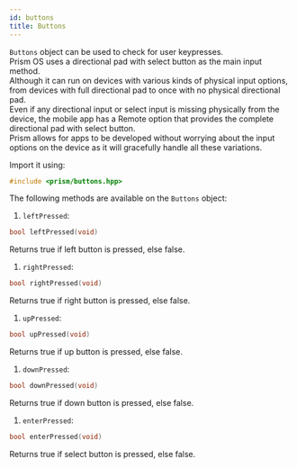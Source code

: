 ```yaml
---
id: buttons
title: Buttons
---
```


`Buttons` object can be used to check for user keypresses.  
Prism OS uses a directional pad with select button as the main input method.  
Although it can run on devices with various kinds of physical input options, from devices with full directional pad to once with no physical directional pad.  
Even if any directional input or select input is missing physically from the device, the mobile app has a Remote option that provides the complete directional pad with select button.  
Prism allows for apps to be developed without worrying about the input options on the device as it will gracefully handle all these variations.

Import it using:
```C++
#include <prism/buttons.hpp>
```
The following methods are available on the `Buttons` object:
1. `leftPressed`:
```C++
bool leftPressed(void)
```
Returns true if left button is pressed, else false.

1. `rightPressed`:
```C++
bool rightPressed(void)
```
Returns true if right button is pressed, else false.

1. `upPressed`:
```C++
bool upPressed(void)
```
Returns true if up button is pressed, else false.

1. `downPressed`:
```C++
bool downPressed(void)
```
Returns true if down button is pressed, else false.

1. `enterPressed`:
```C++
bool enterPressed(void)
```
Returns true if select button is pressed, else false.
